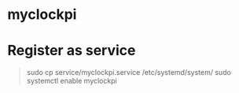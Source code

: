 # myclockpi

# Register as service
> sudo cp service/myclockpi.service /etc/systemd/system/
> sudo systemctl enable myclockpi

